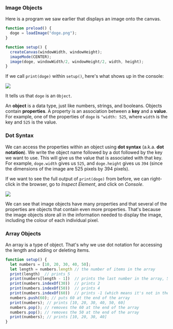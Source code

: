 ### Image Objects

Here is a program we saw earlier that displays an image onto the canvas.

```js
function preload() {
  doge = loadImage("doge.png");
}

function setup() {
  createCanvas(windowWidth, windowHeight);
  imageMode(CENTER);
  image(doge, windowWidth/2, windowHeight/2, width, height);
}
```

If we call `print(doge)` within `setup()`, here's what shows up in the console:

![](../Images/Print_1.png)

It tells us that `doge` is an `Object`. 

An **object** is a data type, just like numbers, strings, and booleans. Objects contain **properties**. A property is an association between a **key** and a **value**. For example, one of the properties of `doge` is `"width: 525`, where `width` is the key and `525` is the value.

### Dot Syntax

We can access the properties within an object using **dot syntax** (a.k.a. **dot notation**). We write the object name followed by a dot followed by the key we want to use. This will give us the value that is associated with that key. For example, `doge.width` gives us `525`, and `doge.height` gives us `394` (since the dimensions of the image are 525 pixels by 394 pixels).

If we want to see the full output of `print(doge)` from before, we can right-click in the browser, go to *Inspect Element*, and click on *Console*.

![](../Images/Print_2.png)

We can see that image objects have many properties and that several of the properties are objects that contain even more properties. That's because the image objects store all in the information needed to display the image, including the colour of each individual pixel. 

### Array Objects

An array is a type of object. That's why we use dot notation for accessing the length and adding or deleting items.

```js
function setup() {
  let numbers = [10, 20, 30, 40, 50]; 
  let length = numbers.length // the number of items in the array
  print(length)  // prints 5
  print(numbers[length - 1])  // prints the last number in the array, 50
  print(numbers.indexOf(30))  // prints 2
  print(numbers.indexOf(50))  // prints 4
  print(numbers.indexOf(60))  // prints -1 (which means it's not in the array)
  numbers.push(60); // puts 60 at the end of the array
  print(numbers); // prints [10, 20, 30, 40, 50, 60]
  numbers.pop(); // removes the 60 at the end of the array
  numbers.pop(); // removes the 50 at the end of the array
  print(numbers); // prints [10, 20, 30, 40]
}
```
